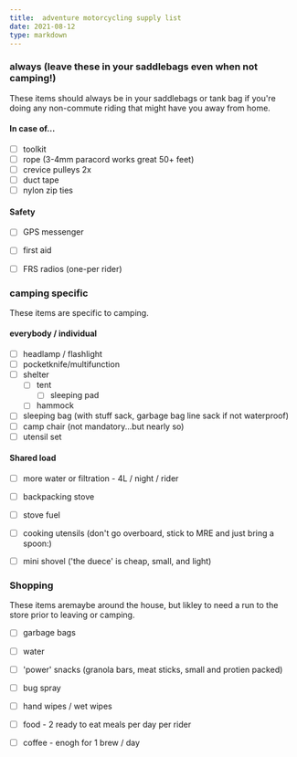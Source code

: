 ```yaml
---
title:  adventure motorcycling supply list
date: 2021-08-12 
type: markdown
---
```


### always (leave these in your saddlebags even when not camping!)

These items should always be in your saddlebags or tank bag if you're doing any non-commute riding that might have you away from home.

#### In case of...

- [ ] toolkit
- [ ] rope (3-4mm paracord works great 50+ feet)
- [ ] crevice pulleys 2x
- [ ] duct tape
- [ ] nylon zip ties

#### Safety
- [ ] GPS messenger
- [ ] first aid
- [ ] FRS radios (one-per rider)



### camping specific
These items are specific to camping.

#### everybody / individual

- [ ] headlamp / flashlight
- [ ] pocketknife/multifunction
- [ ] shelter
  - [ ] tent
    - [ ] sleeping pad
  - [ ] hammock
- [ ] sleeping bag (with stuff sack, garbage bag line sack if not waterproof)
- [ ] camp chair (not mandatory...but nearly so)
- [ ] utensil set

#### Shared load

- [ ] more water or filtration - 4L / night / rider
- [ ] backpacking stove
- [ ] stove fuel
- [ ] cooking utensils (don't go overboard, stick to MRE and just bring a spoon:)
- [ ] mini shovel ('the duece' is cheap, small, and light)


### Shopping

These items aremaybe around the house, but likley to need a run to the store prior to leaving or camping.

- [ ] garbage bags
- [ ] water
- [ ] 'power' snacks (granola bars, meat sticks, small and protien packed)
- [ ] bug spray
- [ ] hand wipes / wet wipes
- [ ] food - 2 ready to eat meals per day per rider
- [ ] coffee - enogh for 1 brew / day





